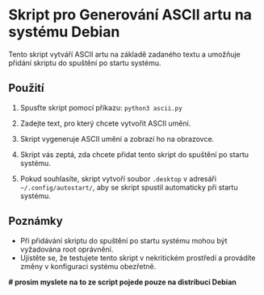 # Skript pro Generování ASCII artu na systému Debian

Tento skript vytváří ASCII artu na základě zadaného textu a umožňuje přidání skriptu do spuštění po startu systému.

## Použití

1. Spusťte skript pomocí příkazu: `python3 ascii.py`

2. Zadejte text, pro který chcete vytvořit ASCII umění.

3. Skript vygeneruje ASCII umění a zobrazí ho na obrazovce.

4. Skript vás zeptá, zda chcete přidat tento skript do spuštění po startu systému.

5. Pokud souhlasíte, skript vytvoří soubor `.desktop` v adresáři `~/.config/autostart/`, aby se skript spustil automaticky při startu systému.

## Poznámky

- Při přidávání skriptu do spuštění po startu systému mohou být vyžadována root oprávnění.
- Ujistěte se, že testujete tento skript v nekritickém prostředí a provádíte změny v konfiguraci systému obezřetně.

**# prosim myslete na to ze script pojede pouze na distribuci Debian**
